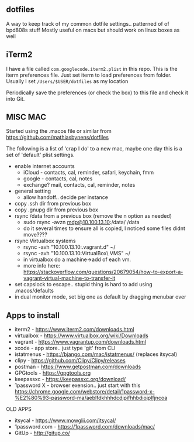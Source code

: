 dotfiles
--------

A way to keep track of my common dotfile settings.. patterned of of bpd808s stuff
Mostly useful on macs but should work on linux boxes as well

iTerm2
------

I have a file called `com.googlecode.iterm2.plist` in this repo. This is the iterm preferences file.
Just set iterm to load preferences from folder. Usually I set `/Users/$USER/dotfiles` as my location

Periodically save the preferences (or check the box) to this file and check it into Git.


MISC MAC
--------
Started using the .macos file or similar from https://github.com/mathiasbynens/dotfiles

The following is a list of 'crap I do' to a new mac, maybe one day this is a set of 'default' plist settings.

* enable internet accounts
	* iCloud - contacts, cal, reminder, safari, keychain, fmm
	* google - contacts, cal, notes
	* exchange? mail, contacts, cal, reminder, notes
* general setting
	* allow handoff.. decide per instance
* copy .ssh dir from previous box
* copy .gnupg dir from previous box
* rsync /data from a previous box (remove the n option as needed)
  * sudo rsync -avzn mdp@10.100.13.10:/data/ /data
  * do it several times to ensure all is copied, I noticed some files didnt move????
* rsync Virtualbox systems
  * rsync -avh "10.100.13.10:.vagrant.d" ~/
  * rsync -avh "10.100.13.10:VirtualBox\ VMS" ~/
  * in virtualbox do a machine->add of each vm.
  * more info here: https://stackoverflow.com/questions/20679054/how-to-export-a-vagrant-virtual-machine-to-transfer-it
* set capslock to escape.. stupid thing is hard to add using .macos/defaults
* in dual monitor mode, set big one as default by dragging menubar over


Apps to install
---------------

* iterm2 - https://www.iterm2.com/downloads.html
* virtualbox - https://www.virtualbox.org/wiki/Downloads
* vagrant - https://www.vagrantup.com/downloads.html
* xcode - app store.. just type 'git' from CLI
* istatmenus - https://bjango.com/mac/istatmenus/ (replaces itsycal)
* clipy - https://github.com/Clipy/Clipy/releases
* postman - https://www.getpostman.com/downloads
* GPGtools - https://gpgtools.org
* keepassxc - https://keepassxc.org/download/
* 1password X - browser exension.. just start with this https://chrome.google.com/webstore/detail/1password-x-%E2%80%93-password-ma/aeblfdkhhhdcdjpifhhbdiojplfjncoa

OLD APPS
* itsycal - https://www.mowglii.com/itsycal/
* 1password.com - https://1password.com/downloads/mac/
* GitUp - http://gitup.co/
